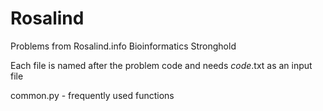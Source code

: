 # Rosalind

Problems from Rosalind.info Bioinformatics Stronghold

Each file is named after the problem code and needs *code*.txt as an input file

common.py - frequently used functions
